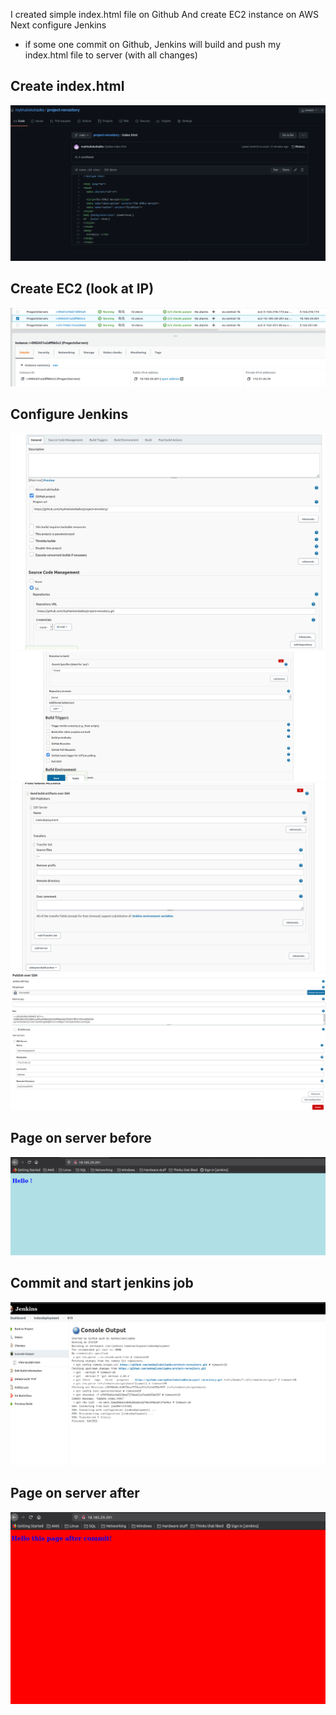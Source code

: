 I created simple index.html file on Github
And create EC2 instance on AWS
Next configure Jenkins
 - if some one commit on Github, Jenkins will build and push my index.html file to server (with all changes)

<h2>Create index.html</h2>
<img src="images/1.png"> 
<h2>Create EC2 (look at IP)</h2>
<img src="images/2.png"> 
<h2>Configure Jenkins</h2>
<img src="images/3.png"> 
<img src="images/4.png"> 
<img src="images/5.png"> 
<img src="images/6.png"> 
<h2>Page on server before</h2>
<img src="images/7.png"> 
<h2>Commit and start jenkins job</h2>
<img src="images/8.png"> 
<h2>Page on server after</h2>
<img src="images/9.png"> 



















